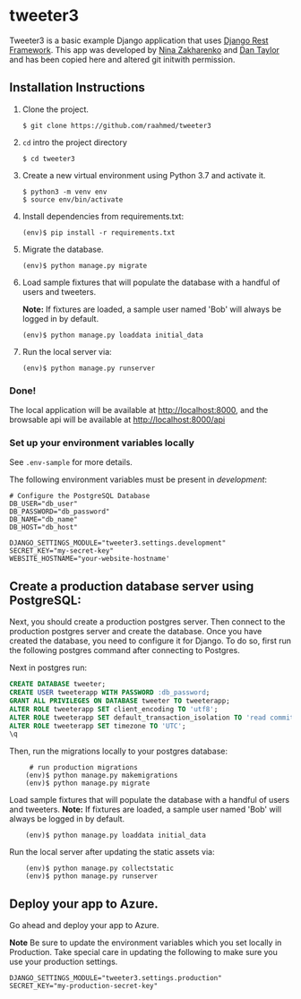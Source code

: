 
tweeter3
=======

Tweeter3 is a basic example Django application that uses [Django Rest Framework](https://github.com/encode/django-rest-framework). This app was developed by [Nina Zakharenko](https://github.com/nnja) and [Dan Taylor](https://github.com/qubitron) and has been copied here and altered git initwith permission.


## Installation Instructions

1. Clone the project.
    ```shell
    $ git clone https://github.com/raahmed/tweeter3
    ```
2. `cd` intro the project directory
    ```shell
    $ cd tweeter3
    ```
3. Create a new virtual environment using Python 3.7 and activate it.
    ```shell
    $ python3 -m venv env
    $ source env/bin/activate
    ```
4. Install dependencies from requirements.txt:
    ```shell
    (env)$ pip install -r requirements.txt
    ```
5. Migrate the database.
    ```shell
    (env)$ python manage.py migrate
    ```
6. Load sample fixtures that will populate the database with a handful of users and tweeters.

    **Note:** If fixtures are loaded, a sample user named 'Bob' will always be logged in by default.
    ```shell
    (env)$ python manage.py loaddata initial_data
    ```
7. Run the local server via:
    ```shell
    (env)$ python manage.py runserver
    ```

### Done!
The local application will be available at <a href="http://localhost:8000" target="_blank">http://localhost:8000</a>, and the browsable api will be available at <a href="http://localhost:8000/api" target="_blank">http://localhost:8000/api</a>


### Set up your environment variables locally

See `.env-sample` for more details.

The following environment variables must be present in *development*:

```shell
# Configure the PostgreSQL Database
DB_USER="db_user"
DB_PASSWORD="db_password"
DB_NAME="db_name"
DB_HOST="db_host"

DJANGO_SETTINGS_MODULE="tweeter3.settings.development"
SECRET_KEY="my-secret-key"
WEBSITE_HOSTNAME="your-website-hostname'
```

## Create a production database server using PostgreSQL:
Next, you should create a production postgres server.
Then connect to the production postgres server and create the database.
Once you have created the database, you need to configure it for Django. 
To do so, first run the following postgres command after connecting to Postgres.

Next in postgres run:
```sql
CREATE DATABASE tweeter;
CREATE USER tweeterapp WITH PASSWORD :db_password;
GRANT ALL PRIVILEGES ON DATABASE tweeter TO tweeterapp;
ALTER ROLE tweeterapp SET client_encoding TO 'utf8';
ALTER ROLE tweeterapp SET default_transaction_isolation TO 'read committed';
ALTER ROLE tweeterapp SET timezone TO 'UTC';
\q
```

Then, run the migrations locally to your postgres database:

```
     # run production migrations
    (env)$ python manage.py makemigrations
    (env)$ python manage.py migrate
```

Load sample fixtures that will populate the database with a handful of users and tweeters.
**Note:** If fixtures are loaded, a sample user named 'Bob' will always be logged in by default.

```
    (env)$ python manage.py loaddata initial_data
```
Run the local server after updating the static assets via:

```
    (env)$ python manage.py collectstatic
    (env)$ python manage.py runserver
```


## Deploy your app to Azure.

Go ahead and deploy your app to Azure.

**Note** Be sure to update the environment variables which you set locally in Production. Take special care in updating the following to make sure you use your production settings.

```shell
DJANGO_SETTINGS_MODULE="tweeter3.settings.production"
SECRET_KEY="my-production-secret-key"
```
